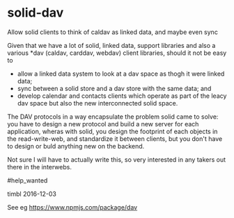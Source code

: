 # solid-dav
Allow solid clients to think of caldav as linked data, and maybe even sync

Given that we have a lot of solid, linked data, support libraries and also
a various \*dav (caldav, carddav, webdav) client libraries,
should it not be easy to 

- allow a linked data system to look at a dav space as thogh it were linked data;
- sync between a solid store and a dav store with the same data; and
- develop calendar and contacts clients which operate as part  of the leacy dav space but also the new interconnected solid space.

The DAV protocols in a way encapsulate the problem solid came to solve:
you have to design a new protocol and build a new server for each application,
wheras with solid, you design the footprint of each objects in the read-write-web, and standardize it between clients,
but you don't have to design or buld anything new on the backend.

Not sure I will have to actually write this, so very interested in any takers out there in the interwebs.

\#help_wanted

timbl
2016-12-03

See eg https://www.npmjs.com/package/dav
